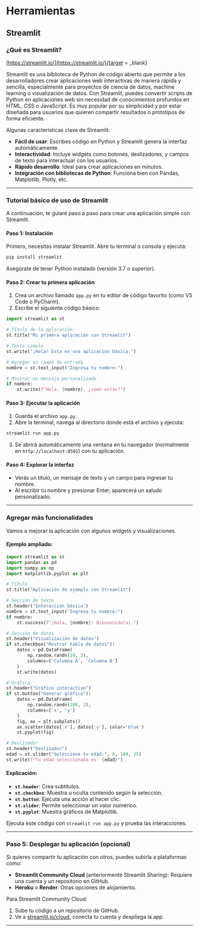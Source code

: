 # Herramientas

## Streamlit

### ¿Qué es Streamlit?

[https://streamlit.io/](https://streamlit.io/){target = _blank}

Streamlit es una biblioteca de Python de código abierto que permite a los desarrolladores crear aplicaciones web interactivas de manera rápida y sencilla, especialmente para proyectos de ciencia de datos, machine learning o visualización de datos. Con Streamlit, puedes convertir scripts de Python en aplicaciones web sin necesidad de conocimientos profundos en HTML, CSS o JavaScript. Es muy popular por su simplicidad y por estar diseñada para usuarios que quieren compartir resultados o prototipos de forma eficiente.

Algunas características clave de Streamlit:

- **Fácil de usar**: Escribes código en Python y Streamlit genera la interfaz automáticamente.
- **Interactividad**: Incluye widgets como botones, deslizadores, y campos de texto para interactuar con los usuarios.
- **Rápido desarrollo**: Ideal para crear aplicaciones en minutos.
- **Integración con bibliotecas de Python**: Funciona bien con Pandas, Matplotlib, Plotly, etc.

---

### Tutorial básico de uso de Streamlit

A continuación, te guiaré paso a paso para crear una aplicación simple con Streamlit.

#### Paso 1: Instalación
Primero, necesitas instalar Streamlit. Abre tu terminal o consola y ejecuta:

```bash
pip install streamlit
```

Asegúrate de tener Python instalado (versión 3.7 o superior).

#### Paso 2: Crear tu primera aplicación
1. Crea un archivo llamado `app.py` en tu editor de código favorito (como VS Code o PyCharm).
2. Escribe el siguiente código básico:

```python
import streamlit as st

# Título de la aplicación
st.title("Mi primera aplicación con Streamlit")

# Texto simple
st.write("¡Hola! Esta es una aplicación básica.")

# Agregar un campo de entrada
nombre = st.text_input("Ingresa tu nombre:")

# Mostrar un mensaje personalizado
if nombre:
    st.write(f"Hola, {nombre}, ¿cómo estás?")
```

#### Paso 3: Ejecutar la aplicación
1. Guarda el archivo `app.py`.
2. Abre la terminal, navega al directorio donde está el archivo y ejecuta:

```bash
streamlit run app.py
```

3. Se abrirá automáticamente una ventana en tu navegador (normalmente en `http://localhost:8501`) con tu aplicación.

#### Paso 4: Explorar la interfaz
- Verás un título, un mensaje de texto y un campo para ingresar tu nombre.
- Al escribir tu nombre y presionar Enter, aparecerá un saludo personalizado.

---

### Agregar más funcionalidades
Vamos a mejorar la aplicación con algunos widgets y visualizaciones.

#### Ejemplo ampliado:
```python
import streamlit as st
import pandas as pd
import numpy as np
import matplotlib.pyplot as plt

# Título
st.title("Aplicación de ejemplo con Streamlit")

# Sección de texto
st.header("Interacción básica")
nombre = st.text_input("Ingresa tu nombre:")
if nombre:
    st.success(f"¡Hola, {nombre}! Bienvenido(a).")

# Sección de datos
st.header("Visualización de datos")
if st.checkbox("Mostrar tabla de datos"):
    datos = pd.DataFrame(
        np.random.randn(10, 2),
        columns=['Columna A', 'Columna B']
    )
    st.write(datos)

# Gráfico
st.header("Gráfico interactivo")
if st.button("Generar gráfico"):
    datos = pd.DataFrame(
        np.random.randn(100, 2),
        columns=['x', 'y']
    )
    fig, ax = plt.subplots()
    ax.scatter(datos['x'], datos['y'], color='blue')
    st.pyplot(fig)

# Deslizador
st.header("Deslizador")
edad = st.slider("Selecciona tu edad:", 0, 100, 25)
st.write(f"Tu edad seleccionada es: {edad}")
```

#### Explicación:
- **`st.header`**: Crea subtítulos.
- **`st.checkbox`**: Muestra u oculta contenido según la selección.
- **`st.button`**: Ejecuta una acción al hacer clic.
- **`st.slider`**: Permite seleccionar un valor numérico.
- **`st.pyplot`**: Muestra gráficos de Matplotlib.

Ejecuta este código con `streamlit run app.py` y prueba las interacciones.

---

### Paso 5: Desplegar tu aplicación (opcional)
Si quieres compartir tu aplicación con otros, puedes subirla a plataformas como:
- **Streamlit Community Cloud** (anteriormente Streamlit Sharing): Requiere una cuenta y un repositorio en GitHub.
- **Heroku** o **Render**: Otras opciones de alojamiento.

Para Streamlit Community Cloud:
1. Sube tu código a un repositorio de GitHub.
2. Ve a [streamlit.io/cloud](https://streamlit.io/cloud), conecta tu cuenta y despliega la app.

---

